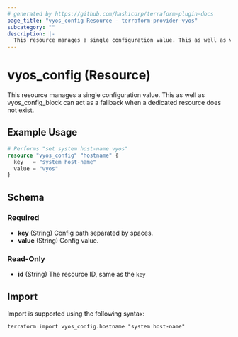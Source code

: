 ```yaml
---
# generated by https://github.com/hashicorp/terraform-plugin-docs
page_title: "vyos_config Resource - terraform-provider-vyos"
subcategory: ""
description: |-
  This resource manages a single configuration value. This as well as vyosconfigblock can act as a fallback when a dedicated resource does not exist.
---
```


# vyos_config (Resource)

This resource manages a single configuration value. This as well as vyos_config_block can act as a fallback when a dedicated resource does not exist.

## Example Usage

```terraform
# Performs "set system host-name vyos"
resource "vyos_config" "hostname" {
  key   = "system host-name"
  value = "vyos"
}
```

<!-- schema generated by tfplugindocs -->
## Schema

### Required

- **key** (String) Config path separated by spaces.
- **value** (String) Config value.

### Read-Only

- **id** (String) The resource ID, same as the `key`

## Import

Import is supported using the following syntax:

```shell
terraform import vyos_config.hostname "system host-name"
```
